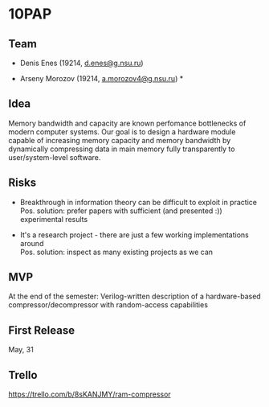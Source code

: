 # 10PAP

## Team

* Denis Enes (19214, d.enes@g.nsu.ru)

* Arseny Morozov (19214, a.morozov4@g.nsu.ru) *

## Idea
Memory bandwidth and capacity are known perfomance bottlenecks of modern computer systems. Our goal is to design a hardware module capable of increasing memory capacity and memory bandwidth by dynamically compressing data in main memory fully transparently to user/system-level software.

## Risks
* Breakthrough in information theory can be difficult to exploit in practice \
Pos. solution: prefer papers with sufficient (and presented :)) experimental results

* It's a research project - there are just a few working implementations around \
Pos. solution: inspect as many existing projects as we can

## MVP
At the end of the semester: Verilog-written description of a hardware-based compressor/decompressor with random-access capabilities

## First Release

May, 31

## Trello
https://trello.com/b/8sKANJMY/ram-compressor
